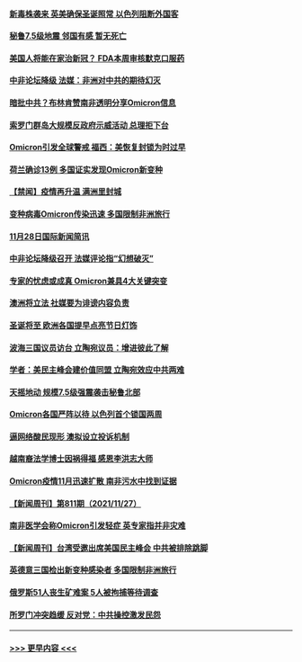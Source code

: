 #### [新毒株袭来 英美确保圣诞照常 以色列阻断外国客](../pages/prog202/a103280012.md?t=11290801) 
#### [秘鲁7.5级地震 邻国有感 暂无死亡](../pages/prog202/a103279998.md?t=11290801) 
#### [美国人将能在家治新冠？ FDA本周审核默克口服药](../pages/prog202/a103279986.md?t=11290801) 
#### [中非论坛降级 法媒：非洲对中共的期待幻灭](../pages/prog202/a103279983.md?t=11290801) 
#### [暗批中共？布林肯赞南非透明分享Omicron信息](../pages/prog202/a103279967.md?t=11290801) 
#### [索罗门群岛大规模反政府示威活动 总理拒下台](../pages/prog202/a103279955.md?t=11290801) 
#### [Omicron引发全球警戒 福西：美恢复封锁为时过早](../pages/prog202/a103279916.md?t=11290801) 
#### [荷兰确诊13例 多国证实发现Omicron新变种](../pages/prog202/a103279933.md?t=11290801) 
#### [【禁闻】疫情再升温 满洲里封城](../pages/prog202/a103279890.md?t=11290801) 
#### [变种病毒Omicron传染迅速 多国限制非洲旅行](../pages/prog202/a103279854.md?t=11290801) 
#### [11月28日国际新闻简讯](../pages/prog202/a103279858.md?t=11290801) 
#### [中非论坛降级召开 法媒评论指“幻想破灭”](../pages/prog202/a103279856.md?t=11290801) 
#### [专家的忧虑或成真 Omicron兼具4大关键突变](../pages/prog202/a103279872.md?t=11290801) 
#### [澳洲将立法 社媒要为诽谤内容负责](../pages/prog202/a103279873.md?t=11290801) 
#### [圣诞将至 欧洲各国提早点亮节日灯饰](../pages/prog202/a103279877.md?t=11290801) 
#### [波海三国议员访台 立陶宛议员：增进彼此了解](../pages/prog202/a103279812.md?t=11290801) 
#### [学者：美民主峰会建价值同盟 立陶宛效应中共两难](../pages/prog202/a103279802.md?t=11290801) 
#### [天摇地动 规模7.5级强震袭击秘鲁北部](../pages/prog202/a103279777.md?t=11290801) 
#### [Omicron各国严阵以待 以色列首个锁国两周](../pages/prog202/a103279755.md?t=11290801) 
#### [逼网络酸民现形 澳拟设立投诉机制](../pages/prog202/a103279732.md?t=11290801) 
#### [越南裔法学博士因祸得福 感恩李洪志大师](../pages/prog202/a103279703.md?t=11290801) 
#### [Omicron疫情11月迅速扩散 南非污水中找到证据](../pages/prog202/a103279596.md?t=11290801) 
#### [【新闻周刊】第811期（2021/11/27）](../pages/prog202/a103279543.md?t=11290801) 
#### [南非医学会称Omicron引发轻症 英专家指并非灾难](../pages/prog202/a103279461.md?t=11290801) 
#### [【新闻周刊】台湾受邀出席美国民主峰会 中共被排除跳脚](../pages/prog202/a103279446.md?t=11290801) 
#### [英德意三国检出新变种感染者 多国限制非洲旅行](../pages/prog202/a103279429.md?t=11290801) 
#### [俄罗斯51人丧生矿难案  5人被拘捕等待调查](../pages/prog202/a103279422.md?t=11290801) 
#### [所罗门冲突趋缓 反对党：中共操控激发民怨](../pages/prog202/a103279365.md?t=11290801) 

----
#### [ >>> 更早内容 <<< ](../indexes/prog202-earlier.md)

